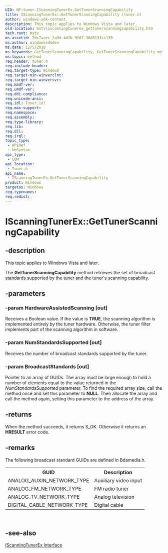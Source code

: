 ```yaml
---
UID: NF:tuner.IScanningTunerEx.GetTunerScanningCapability
title: IScanningTunerEx::GetTunerScanningCapability (tuner.h)
author: windows-sdk-content
description: This topic applies to Windows Vista and later.
old-location: mstv\iscanningtunerex_gettunerscanningcapability.htm
tech.root: mstv
ms.assetid: 7dc7aeec-2a9d-4dfb-9f67-36d8131cc130
ms.author: windowssdkdev
ms.date: 12/5/2018
ms.keywords: GetTunerScanningCapability, GetTunerScanningCapability method [Microsoft TV Technologies], GetTunerScanningCapability method [Microsoft TV Technologies],IScanningTunerEx interface, IScanningTunerEx interface [Microsoft TV Technologies],GetTunerScanningCapability method, IScanningTunerEx.GetTunerScanningCapability, IScanningTunerEx::GetTunerScanningCapability, IScanningTunerExGetTunerScanningCapability, mstv.iscanningtunerex_gettunerscanningcapability, tuner/IScanningTunerEx::GetTunerScanningCapability
ms.topic: method
req.header: tuner.h
req.include-header: 
req.target-type: Windows
req.target-min-winverclnt: 
req.target-min-winversvr: 
req.kmdf-ver: 
req.umdf-ver: 
req.ddi-compliance: 
req.unicode-ansi: 
req.idl: Tuner.idl
req.max-support: 
req.namespace: 
req.assembly: 
req.type-library: 
req.lib: 
req.dll: 
req.irql: 
topic_type:
 - APIRef
 - kbSyntax
api_type:
 - COM
api_location:
 - Tuner.h
api_name:
 - IScanningTunerEx.GetTunerScanningCapability
product: Windows
targetos: Windows
req.typenames: 
req.redist: 
---
```


# IScanningTunerEx::GetTunerScanningCapability


## -description



This topic applies to Windows Vista and later.
        



The <b>GetTunerScanningCapability</b> method retrieves the set of broadcast standards supported by the tuner and the tuner's scanning capability.


## -parameters




### -param HardwareAssistedScanning [out]

Receives a Boolean value. If the value is <b>TRUE</b>, the scanning algorithm is implemented entirely by the tuner hardware. Otherwise, the tuner filter implements part of the scanning algorithm in software.


### -param NumStandardsSupported [out]

Receives the number of broadcast standards supported by the tuner.


### -param BroadcastStandards [out]

Pointer to an array of GUIDs. The array must be large enough to hold a number of elements equal to the value returned in the <i>NumStandardsSupported</i> parameter. To find the required array size, call the method once and set this parameter to <b>NULL</b>. Then allocate the array and call the method again, setting this parameter to the address of the array.


## -returns



When the method succeeds, it returns S_OK. Otherwise it returns an <b>HRESULT</b> error code.




## -remarks



The following broadcast standard GUIDs are defined in Bdamedia.h.

<table>
<tr>
<th><b>GUID</b></th>
<th>Description
            </th>
</tr>
<tr>
<td>ANALOG_AUXIN_NETWORK_TYPE</td>
<td>Auxiliary video input</td>
</tr>
<tr>
<td>ANALOG_FM_NETWORK_TYPE</td>
<td>FM radio tuner</td>
</tr>
<tr>
<td>ANALOG_TV_NETWORK_TYPE</td>
<td>Analog television</td>
</tr>
<tr>
<td>DIGITAL_CABLE_NETWORK_TYPE</td>
<td>Digital cable</td>
</tr>
</table>
 




## -see-also




<a href="https://msdn.microsoft.com/3f89173a-d24b-400c-a229-28efb7a703be">IScanningTunerEx Interface</a>
 

 


